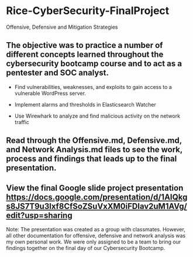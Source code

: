 # Rice-CyberSecurity-FinalProject
Offensive, Defensive and Mitigation Strategies

## The objective was to practice a number of different concepts learned throughout the cybersecurity bootcamp course and to act as a pentester and SOC analyst. 

- Find vulnerabilities, weaknesses, and exploits to gain access to a vulnerable WordPress server.

- Implement alarms and thresholds in Elasticsearch Watcher

- Use Wirewhark to analyze and find malicious activity on the network traffic

## Read through the Offensive.md, Defensive.md, and Network Analysis.md  files to see the work, process and findings that leads up to the final presentation.

## View the final Google slide project presentation https://docs.google.com/presentation/d/1AIQkgs8JS7T9u3lxf8CfSoZSuVxXM0iFDlav2uM1AVg/edit?usp=sharing

Note: The presentation was created as a group with classmates. However, all other documentation for offensive, defensive and network analysis was my own personal work. We were only assigned to be a team to bring our findings together on the final day of our Cybersecurity Bootcamp.
